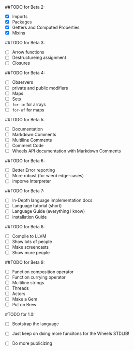 ##TODO for Beta 2:
 - [X]  Imports
 - [X]  Packages
 - [X]  Getters and Computed Properties
 - [X]  Mixins

##TODO for Beta 3:
 - [ ]  Arrow functions
 - [ ]  Destructureing assignment
 - [ ]  Closures

##TODO for Beta 4:
 - [ ]  Observers
 - [ ]  private and public modifiers
 - [ ]  Maps
 - [ ]  Sets
 - [ ]  `for-in` for arrays
 - [ ]  `for-of` for maps

##TODO for Beta 5:
 - [ ]  Documentation
 - [ ]  Markdown Comments
 - [ ]  Multiline Comments
 - [ ]  Comment Code
 - [ ]  Wheels API documentation with Markdown Comments

##TODO for Beta 6:
 - [ ]  Better Error reporting
 - [ ]  More robust (for wierd edge-cases)
 - [ ]  Imporve Interpreter

##TODO for Beta 7:
 - [ ]  In-Depth language implementation docs
 - [ ]  Language tutorial (short)
 - [ ]  Language Guide (everything I know)
 - [ ]  Installation Guide

##TODO for Beta 8:
 - [ ]  Compile to LLVM
 - [ ]  Show lots of people
 - [ ]  Make screencasts
 - [ ]  Show more people

##TODO for Beta 9:
 - [ ]  Function composition operator
 - [ ]  Function currying operator
 - [ ]  Multiline strings
 - [ ]  Threads
 - [ ]  Actors
 - [ ]  Make a Gem
 - [ ]  Put on Brew

#TODO for 1.0:
 - [ ]  Bootstrap the language
 - [ ]  Just keep on doing more funcitons for the Wheels STDLIB!
 - [ ]  Do more publicizing

